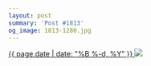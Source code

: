 ```yaml
---
layout: post
summary: 'Post #1813'
og_image: 1813-1280.jpg
---
```


<p>
 <time>
  <a href="/1813">
   {{ page.date | date: "%B %-d, %Y" }}
  </a>
 </time>
 <a href="/1813">
  <img sizes="(min-width: 700px) 50vw, calc(100vw - 2rem)" src="{{ site.assets_url }}/1813-640.jpg" srcset="{{ site.assets_url }}/1813-320.jpg 320w, {{ site.assets_url }}/1813-640.jpg 640w, {{ site.assets_url }}/1813-960.jpg 960w, {{ site.assets_url }}/1813-1280.jpg 1280w"/>
 </a>
</p>

